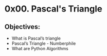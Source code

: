 # 0x00. Pascal's Triangle
## Objectives:
* What is Pascal’s triangle
* Pascal’s Triangle - Numberphile
* What are Python Algorithms
